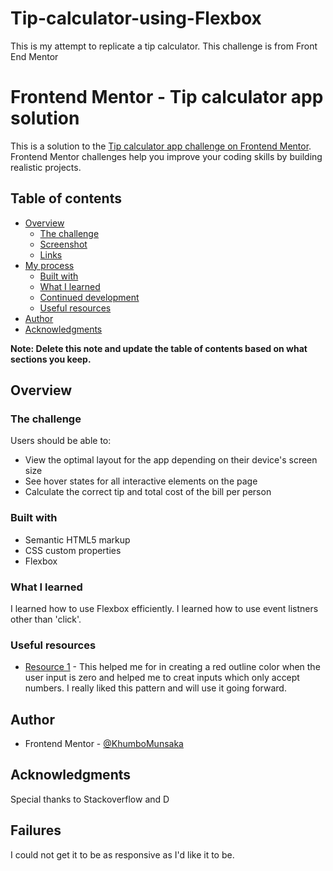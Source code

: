 # Tip-calculator-using-Flexbox
This is my attempt to replicate a tip calculator. This challenge is from Front End Mentor
# Frontend Mentor - Tip calculator app solution

This is a solution to the [Tip calculator app challenge on Frontend Mentor](https://www.frontendmentor.io/challenges/tip-calculator-app-ugJNGbJUX). Frontend Mentor challenges help you improve your coding skills by building realistic projects.

## Table of contents

- [Overview](#overview)
  - [The challenge](#the-challenge)
  - [Screenshot](#screenshot)
  - [Links](#links)
- [My process](#my-process)
  - [Built with](#built-with)
  - [What I learned](#what-i-learned)
  - [Continued development](#continued-development)
  - [Useful resources](#useful-resources)
- [Author](#author)
- [Acknowledgments](#acknowledgments)

**Note: Delete this note and update the table of contents based on what sections you keep.**

## Overview

### The challenge

Users should be able to:

- View the optimal layout for the app depending on their device's screen size
- See hover states for all interactive elements on the page
- Calculate the correct tip and total cost of the bill per person

### Built with

- Semantic HTML5 markup
- CSS custom properties
- Flexbox


### What I learned
I learned how to use Flexbox efficiently. I learned how to use event listners other than 'click'.


### Useful resources

- [Resource 1](https://www.stackoverflow.com) - This helped me for in creating a red outline color when the user input is zero and helped me to creat inputs which only accept numbers. I really liked this pattern and will use it going forward.


## Author
- Frontend Mentor - [@KhumboMunsaka](https://www.frontendmentor.io/profile/yourusername)


## Acknowledgments
Special thanks to Stackoverflow and D

## Failures
I could not get it to be as responsive as I'd like it to be.
